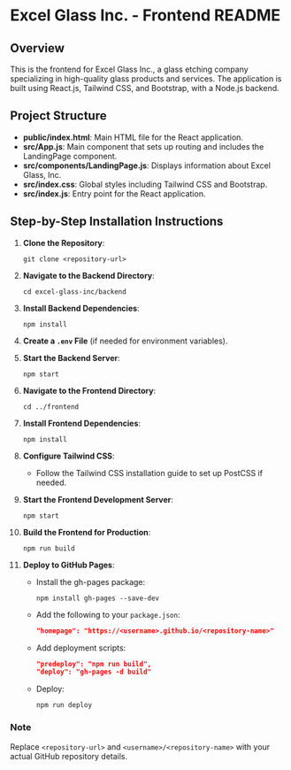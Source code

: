 # Excel Glass Inc. - Frontend README

## Overview

This is the frontend for Excel Glass Inc., a glass etching company specializing in high-quality glass products and services. The application is built using React.js, Tailwind CSS, and Bootstrap, with a Node.js backend.

## Project Structure

- **public/index.html**: Main HTML file for the React application.
- **src/App.js**: Main component that sets up routing and includes the LandingPage component.
- **src/components/LandingPage.js**: Displays information about Excel Glass, Inc.
- **src/index.css**: Global styles including Tailwind CSS and Bootstrap.
- **src/index.js**: Entry point for the React application.

## Step-by-Step Installation Instructions

1. **Clone the Repository**:
   ```
   git clone <repository-url>
   ```

2. **Navigate to the Backend Directory**:
   ```
   cd excel-glass-inc/backend
   ```

3. **Install Backend Dependencies**:
   ```
   npm install
   ```

4. **Create a `.env` File** (if needed for environment variables).

5. **Start the Backend Server**:
   ```
   npm start
   ```

6. **Navigate to the Frontend Directory**:
   ```
   cd ../frontend
   ```

7. **Install Frontend Dependencies**:
   ```
   npm install
   ```

8. **Configure Tailwind CSS**:
   - Follow the Tailwind CSS installation guide to set up PostCSS if needed.

9. **Start the Frontend Development Server**:
   ```
   npm start
   ```

10. **Build the Frontend for Production**:
    ```
    npm run build
    ```

11. **Deploy to GitHub Pages**:
    - Install the gh-pages package:
      ```
      npm install gh-pages --save-dev
      ```
    - Add the following to your `package.json`:
      ```json
      "homepage": "https://<username>.github.io/<repository-name>"
      ```
    - Add deployment scripts:
      ```json
      "predeploy": "npm run build",
      "deploy": "gh-pages -d build"
      ```
    - Deploy:
      ```
      npm run deploy
      ```

### Note
Replace `<repository-url>` and `<username>/<repository-name>` with your actual GitHub repository details.